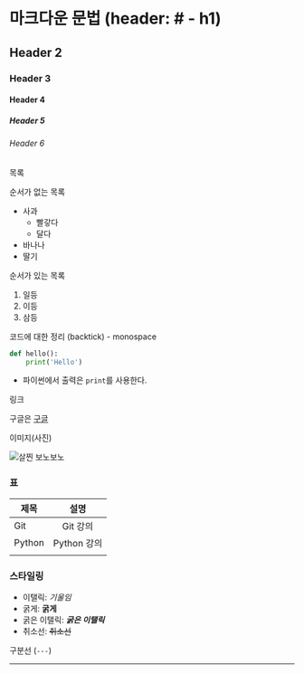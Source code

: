 # 마크다운 문법 (header: # - h1)

## Header 2

### Header 3

#### Header 4

##### Header 5

###### Header 6

목록

순서가 없는 목록

- 사과
  - 빨갛다
  - 달다
- 바나나
- 딸기

순서가 있는 목록

1. 일등
2. 이등
3. 삼등

코드에 대한 정리 (backtick) - monospace

```python
def hello():
    print('Hello')
```

- 파이썬에서 출력은 `print`를 사용한다.

링크

구글은 [구글](https://google.com)

이미지(사진)

![살찐 보노보노](images/bono.jpg)

### 표

| 제목   |    설명     |
| ------ | :---------: |
| Git    |  Git 강의   |
| Python | Python 강의 |
|        |             |

### 스타일링

- 이탤릭: *기울임*
- 굵게: **굵게**
- 굵은 이탤릭: ***굵은 이탤릭***
- 취소선: ~~취소선~~



구분선 (`---`)

---


